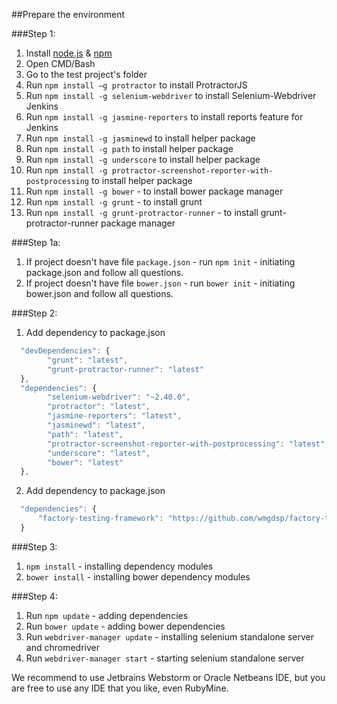 ##Prepare the environment

###Step 1:
1. Install [node.js](http://nodejs.org/) & [npm](https://www.npmjs.org/)
2. Open CMD/Bash
3. Go to the test project's folder
4. Run `npm install –g protractor` to install ProtractorJS
5. Run `npm install -g selenium-webdriver` to install Selenium-Webdriver
Jenkins
6. Run `npm install -g jasmine-reporters` to install reports feature for Jenkins
7. Run `npm install -g jasminewd` to install helper package
8. Run `npm install -g path` to install helper package
9. Run `npm install -g underscore` to install helper package
10. Run `npm install -g protractor-screenshot-reporter-with-postprocessing` to install helper package
11. Run `npm install -g bower` - to install bower package manager
12. Run `npm install -g grunt` - to install grunt 
13. Run `npm install -g grunt-protractor-runner` - to install grunt-protractor-runner package manager

###Step 1a:
1. If project doesn't have file `package.json` - run `npm init` - initiating package.json and follow all questions.
2. If project doesn't have file `bower.json` - run `bower init` - initiating bower.json and follow all questions.

###Step 2:
1. Add dependency to package.json
```js 
  "devDependencies": {
        "grunt": "latest",
        "grunt-protractor-runner": "latest"
  },
  "dependencies": { 
        "selenium-webdriver": "~2.40.0", 
        "protractor": "latest",
        "jasmine-reporters": "latest",
        "jasminewd": "latest",
        "path": "latest",
        "protractor-screenshot-reporter-with-postprocessing": "latest",
        "underscore": "latest",
        "bower": "latest"
  },
```

2. Add dependency to package.json
```js 
  "dependencies": {
      "factory-testing-framework": "https://github.com/wmgdsp/factory-testing-framework.git#master"
  }
```

###Step 3:
1. `npm install` - installing dependency modules
2. `bower install` - installing bower dependency modules

###Step 4:
1. Run `npm update` - adding dependencies
2. Run `bower update` - adding bower dependencies
3. Run `webdriver-manager update` - installing selenium standalone server and chromedriver
4. Run `webdriver-manager start` - starting selenium standalone server

We recommend to use Jetbrains Webstorm or Oracle Netbeans IDE, but you are free to use any IDE that you like, even RubyMine.
